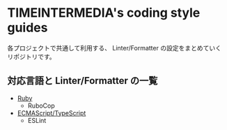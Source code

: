 # TIMEINTERMEDIA's coding style guides
各プロジェクトで共通して利用する、 Linter/Formatter の設定をまとめていくリポジトリです。

## 対応言語と Linter/Formatter の一覧
- [Ruby](ruby/README.md)
  - RuboCop
- [ECMAScript/TypeScript](ecmascript/README.md)
  - ESLint

